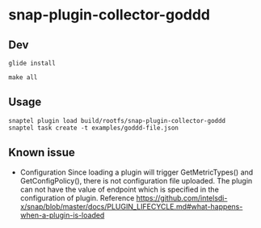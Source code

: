 # snap-plugin-collector-goddd

## Dev

```{shell}
glide install

make all
```

## Usage

```{shell}
snaptel plugin load build/rootfs/snap-plugin-collector-goddd
snaptel task create -t examples/goddd-file.json
```

## Known issue

* Configuration
Since loading a plugin will trigger GetMetricTypes() and GetConfigPolicy(), there is not configuration file uploaded. 
The plugin can not have the value of endpoint which is specified in the configuration of plugin.
Reference https://github.com/intelsdi-x/snap/blob/master/docs/PLUGIN_LIFECYCLE.md#what-happens-when-a-plugin-is-loaded
